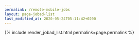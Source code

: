 ```yaml
---
permalink: /remote-mobile-jobs
layout: page-jobad-list
last_modified_at: 2020-05-24T05:11:42+0200
---
```

{% include render_jobad_list.html permalink=page.permalink %}
